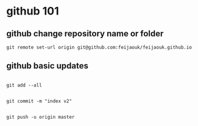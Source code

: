 # github 101

## github change repository name or folder

```git remote set-url origin git@github.com:feijaouk/feijaouk.github.io```


## github basic updates


```git

git add --all


git commit -m "index v2"


git push -u origin master

```
